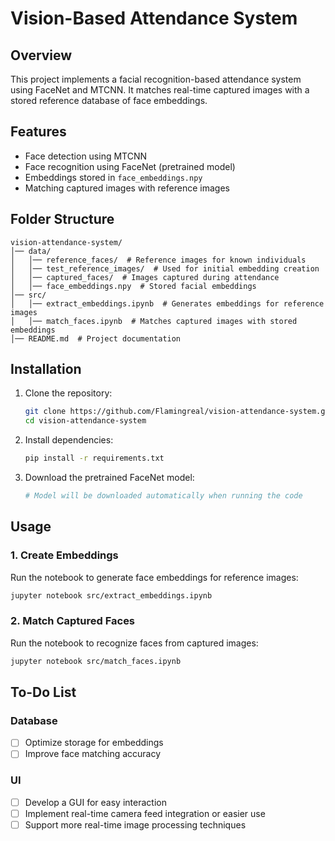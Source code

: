 # Vision-Based Attendance System

## Overview
This project implements a facial recognition-based attendance system using FaceNet and MTCNN. It matches real-time captured images with a stored reference database of face embeddings.

## Features
- Face detection using MTCNN
- Face recognition using FaceNet (pretrained model)
- Embeddings stored in `face_embeddings.npy`
- Matching captured images with reference images

## Folder Structure
```
vision-attendance-system/
│── data/
│   │── reference_faces/  # Reference images for known individuals
│   │── test_reference_images/  # Used for initial embedding creation
│   │── captured_faces/  # Images captured during attendance
│   │── face_embeddings.npy  # Stored facial embeddings
│── src/
│   │── extract_embeddings.ipynb  # Generates embeddings for reference images
│   │── match_faces.ipynb  # Matches captured images with stored embeddings
│── README.md  # Project documentation
```

## Installation
1. Clone the repository:
   ```bash
   git clone https://github.com/Flamingreal/vision-attendance-system.git
   cd vision-attendance-system
   ```
2. Install dependencies:
   ```bash
   pip install -r requirements.txt
   ```
3. Download the pretrained FaceNet model:
   ```bash
   # Model will be downloaded automatically when running the code
   ```

## Usage
### 1. Create Embeddings
Run the notebook to generate face embeddings for reference images:
```bash
jupyter notebook src/extract_embeddings.ipynb
```

### 2. Match Captured Faces
Run the notebook to recognize faces from captured images:
```bash
jupyter notebook src/match_faces.ipynb
```

## To-Do List
### Database
- [ ] Optimize storage for embeddings
- [ ] Improve face matching accuracy

### UI
- [ ] Develop a GUI for easy interaction
- [ ] Implement real-time camera feed integration
or easier use
- [ ] Support more real-time image processing techniques
